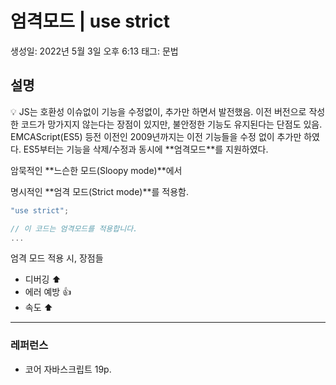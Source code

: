 # 엄격모드 | use strict

생성일: 2022년 5월 3일 오후 6:13
태그: 문법

## 설명

<aside>
💡 JS는 호환성 이슈없이 기능을 수정없이, 추가만 하면서 발전했음.
이전 버전으로 작성한 코드가 망가지지 않는다는 장점이 있지만, 불안정한 기능도 유지된다는 단점도 있음.
EMCAScript(ES5) 등전 이전인 2009년까지는 이전 기능들을 수정 없이 추가만 하였다.
ES5부터는 기능을 삭제/수정과 동시에 **엄격모드**를 지원하였다.

</aside>

암묵적인 **느슨한 모드(Sloopy mode)**에서

명시적인 **엄격 모드(Strict mode)**를 적용함.

```jsx
"use strict";

// 이 코드는 엄격모드를 적용합니다.
...
```

엄격 모드 적용 시, 장점들

- 디버깅 ⬆️
- 에러 예방 👍
- 속도 ⬆️

---

### 레퍼런스

- 코어 자바스크립트 19p.